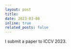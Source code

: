 ```yaml
---
layout: post
title: 
date: 2023-03-08 
inline: true
related_posts: false
---
```


I submit a paper to ICCV 2023.